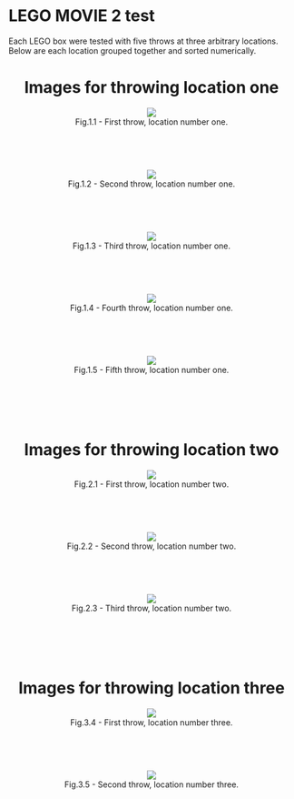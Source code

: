 <h1>LEGO MOVIE 2 test</h1>
Each LEGO box were tested with five throws at three arbitrary locations.
Below are each location grouped together and sorted numerically.

<div align="center">
<h1> Images for throwing location one </h1>

<div style="padding-bottom: 25px;">
<img src="position1/BOX_3_POS_1_1.png"/>
<br />
 <figcaption>Fig.1.1 - First throw, location number one.</figcaption>
<br /> <br /> <br />
</div>

<div style="padding-bottom: 25px;">
<img src="position1/BOX_3_POS_1_2.png"/>
<br />
 <figcaption>Fig.1.2 - Second throw, location number one.</figcaption>
<br /> <br /> <br />
</div>

<div style="padding-bottom: 25px;">
<img src="position1/BOX_3_POS_1_3.png"/>
<br />
 <figcaption>Fig.1.3 - Third throw, location number one.</figcaption>
<br /> <br /> <br />
</div>

<div style="padding-bottom: 25px;">
<img src="position1/BOX_3_POS_1_4.png"/>
<br />
 <figcaption>Fig.1.4 - Fourth throw, location number one.</figcaption>
<br /> <br /> <br />
</div>

<div style="padding-bottom: 25px;">
<img src="position1/BOX_3_POS_1_5.png"/>
<br />
 <figcaption>Fig.1.5 - Fifth throw, location number one.</figcaption>
<br /> <br /> <br />
</div>



<div align="center">

<h1> Images for throwing location two </h1>

<div style="padding-bottom: 25px;">
<img src="position2/BOX_3_POS_2_1.png"/>
<br />
 <figcaption>Fig.2.1 - First throw, location number two.</figcaption>
<br /> <br /> <br />
</div>

<div style="padding-bottom: 25px;">
<img src="position2/BOX_3_POS_2_2.png"/>
<br />
 <figcaption>Fig.2.2 - Second throw, location number two.</figcaption>
<br /> <br /> <br />
</div>

<div style="padding-bottom: 25px;">
<img src="position2/BOX_3_POS_2_3.png"/>
<br />
 <figcaption>Fig.2.3 - Third throw, location number two.</figcaption>
<br /> <br /> <br />
</div>


<div align="center">

<h1> Images for throwing location three </h1>


<div style="padding-bottom: 25px;">
<img src="position3/BOX_3_POS_3_4.png"/>
<br />
 <figcaption>Fig.3.4 - First throw, location number three.</figcaption>
<br /> <br /> <br />
</div>

<div style="padding-bottom: 25px;">
<img src="position3/BOX_3_POS_3_5.png"/>
<br />
 <figcaption>Fig.3.5 - Second throw, location number three.</figcaption>
<br /> <br /> <br />
</div>
